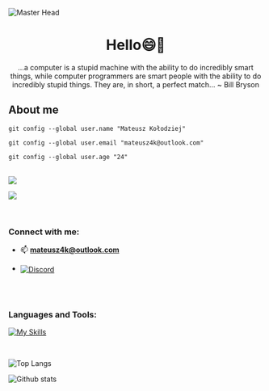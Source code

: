 ![Master Head](https://img.freepik.com/free-vector/sunset-landscape-with-lake-clouds-red-sky-silhouettes-hills-trees-coast_107791-4670.jpg?w=1380&t=st=1688898800~exp=1688899400~hmac=3bad38351a9d89c8e574e511289be7221639568a4abcc19e4c882a1cb0e742a8)
<h1 align="center">Hello😄👋</h1>

<p align="center">...a computer is a stupid machine with the ability to do incredibly smart things, while computer programmers are smart people with the ability to do incredibly stupid things. They are, in short, a perfect match... ~ Bill Bryson </p>

<h2>About me</h2>

`git config --global user.name "Mateusz Kołodziej"`

`git config --global user.email "mateusz4k@outlook.com"`

`git config --global user.age "24"`
 
 

<br />

<a href="https://github.com/F4eNn/github-profile-views-counter">
    <img src="https://komarev.com/ghpvc/?username=F4eNn&style=for-the-badge&color=blueviolet">
</a>



[Ÿ HŸPE]: https://yhype.me
[GitHub Profile Views Counter]: https://github.com/F4eNn/github-profile-views-counter

![](https://hit.yhype.me/github/profile?user_id=1849174)
   
<br /> 

<h3 align="left">Connect with me:</h3>

- 📫 **mateusz4k@outlook.com**

- <a href="https://discord.com/users/992404385705513010">
  <img align="center" src="https://img.shields.io/badge/Discord-5865F2?style=for-the-badge&logo=discord&logoColor=white" alt="Discord" />
</a>
</br>


</br>

<h3 align="left">Languages and Tools:</h3>


[![My Skills](https://skillicons.dev/icons?i=ts,react,nextjs,vue,nuxt,tailwind,nodejs,linux,php,express,mysql&perline=7)](https://skillicons.dev)

<br />

![Top Langs](https://github-readme-stats.vercel.app/api/top-langs/?username=F4eNn&layout=compact)

![Github stats](https://github-readme-stats-sigma-five.vercel.app/api?username=f4enn&show_icons=true)




 

 



